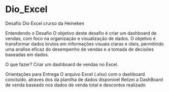 # Dio_Excel
Desafio Dio Excel crurso da Heineken

Entendendo o Desafio
O objetivo deste desafio é criar um dashboard de vendas, com foco na organização e visualização de dados. O objetivo é transformar dados brutos em informações visuais claras e úteis, permitindo uma análise eficaz do desempenho de vendas e a tomada de decisões baseadas em dados.

O que fazer?
Criar um dashboard de vendas no Excel.

Orientações para Entrega
O arquivo Excel (.xlsx) com o dashboard concluído.
atraves dos da planilha de dados disponivel 
Relizei a DashBoard de venda baseado nos dados de venda total e descontos realizado
 
